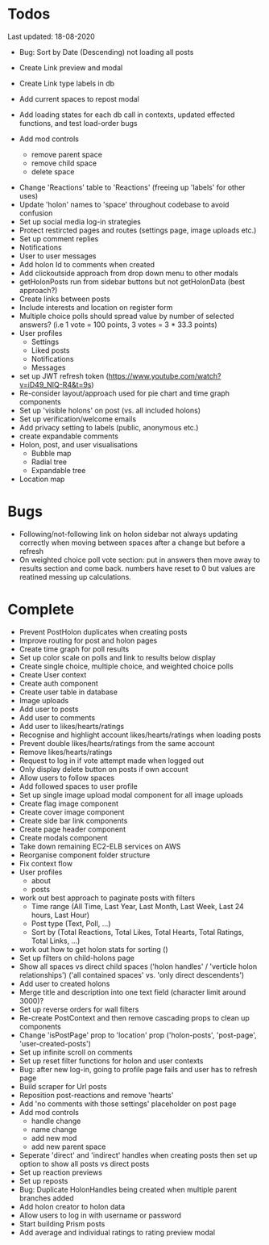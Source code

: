 # Todos
Last updated: 18-08-2020

+ Bug: Sort by Date (Descending) not loading all posts

+ Create Link preview and modal
+ Create Link type labels in db


+ Add current spaces to repost modal
+ Add loading states for each db call in contexts, updated effected functions, and test load-order bugs
+ Add mod controls
    + remove parent space
    + remove child space
    + delete space

- Change 'Reactions' table to 'Reactions' (freeing up 'labels' for other uses)
- Update 'holon' names to 'space' throughout codebase to avoid confusion
- Set up social media log-in strategies
- Protect restircted pages and routes (settings page, image uploads etc.)
- Set up comment replies
- Notifications
- User to user messages
- Add holon Id to comments when created
- Add clickoutside approach from drop down menu to other modals
- getHolonPosts run from sidebar buttons but not getHolonData (best approach?)
- Create links between posts
- Include interests and location on register form
- Multiple choice polls should spread value by number of selected answers? (i.e 1 vote = 100 points, 3 votes = 3 * 33.3 points)
- User profiles
    - Settings
    - Liked posts
    - Notifications
    - Messages
- set up JWT refresh token (https://www.youtube.com/watch?v=iD49_NIQ-R4&t=9s)
- Re-consider layout/approach used for pie chart and time graph components
- Set up 'visible holons' on post (vs. all included holons)
- Set up verification/welcome emails
- Add privacy setting to labels (public, anonymous etc.)
- create expandable comments
- Holon, post, and user visualisations
    - Bubble map
    - Radial tree
    - Expandable tree
- Location map

# Bugs
- Following/not-following link on holon sidebar not always updating correctly when moving between spaces after a change but before a refresh
- On weighted choice poll vote section: put in answers then move away to results section and come back. numbers have reset to 0 but values are reatined messing up calculations.

# Complete
- Prevent PostHolon duplicates when creating posts
- Improve routing for post and holon pages
- Create time graph for poll results
- Set up color scale on polls and link to results below display
- Create single choice, multiple choice, and weighted choice polls
- Create User context
- Create auth component
- Create user table in database
- Image uploads
- Add user to posts
- Add user to comments
- Add user to likes/hearts/ratings
- Recognise and highlight account likes/hearts/ratings when loading posts
- Prevent double likes/hearts/ratings from the same account
- Remove likes/hearts/ratings
- Request to log in if vote attempt made when logged out
- Only display delete button on posts if own account
- Allow users to follow spaces
- Add followed spaces to user profile
- Set up single image upload modal component for all image uploads
- Create flag image component
- Create cover image component
- Create side bar link components
- Create page header component
- Create modals component
- Take down remaining EC2-ELB services on AWS
- Reorganise component folder structure
- Fix context flow
- User profiles
    - about
    - posts
- work out best approach to paginate posts with filters
    - Time range (All Time, Last Year, Last Month, Last Week, Last 24 hours, Last Hour)
    - Post type (Text, Poll, ...)
    - Sort by (Total Reactions, Total Likes, Total Hearts, Total Ratings, Total Links, ...)
- work out how to get holon stats for sorting ()
- Set up filters on child-holons page
- Show all spaces vs direct child spaces ('holon handles' / 'verticle holon relationships') ('all contained spaces' vs. 'only direct descendents')
- Add user to created holons
- Merge title and description into one text field (character limit around 3000)?
- Set up reverse orders for wall filters
- Re-create PostContext and then remove cascading props to clean up components
- Change 'isPostPage' prop to 'location' prop ('holon-posts', 'post-page', 'user-created-posts')
- Set up infinite scroll on comments
- Set up reset filter functions for holon and user contexts
- Bug: after new log-in, going to profile page fails and user has to refresh page
- Build scraper for Url posts
- Reposition post-reactions and remove 'hearts'
- Add 'no comments with those settings' placeholder on post page
- Add mod controls
    - handle change
    - name change
    - add new mod
    - add new parent space
- Seperate 'direct' and 'indirect' handles when creating posts then set up option to show all posts vs direct posts
- Set up reaction previews
- Set up reposts
- Bug: Duplicate HolonHandles being created when multiple parent branches added
- Add holon creator to holon data
- Allow users to log in with username or password
- Start building Prism posts
- Add average and individual ratings to rating preview modal